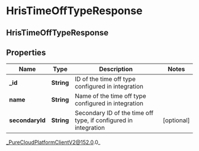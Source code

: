 # HrisTimeOffTypeResponse

## HrisTimeOffTypeResponse

## Properties

|Name | Type | Description | Notes|
|------------ | ------------- | ------------- | -------------|
| **_id** | **String** | ID of the time off type configured in integration | |
| **name** | **String** | Name of the time off type configured in integration | |
| **secondaryId** | **String** | Secondary ID of the time off type, if configured in integration | [optional] |



_PureCloudPlatformClientV2@152.0.0_
